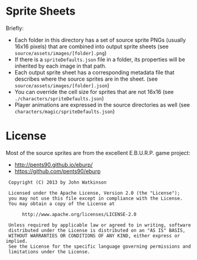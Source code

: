 # Sprite Sheets

Briefly:
 - Each folder in this directory has a set of source sprite PNGs (usually 16x16 pixels) that are combined into
output sprite sheets (see `source/assets/images/[folder].png`)
 - If there is a `spriteDefaults.json` file in a folder, its properties will be inherited by each image in that path.
 - Each output sprite sheet has a corresponding metadata file that describes where the source sprites are in the
 sheet. (see `source/assets/images/[folder].json`)
 - You can override the cell size for sprites that are not 16x16 (see `./characters/spriteDefaults.json`)
 - Player animations are expressed in the source directories as well (see `characters/magic/spriteDefaults.json`)

# License 

Most of the source sprites are from the excellent E.B.U.R.P. game project:
- http://pents90.github.io/eburp/
- https://github.com/pents90/eburp

```
 Copyright (C) 2013 by John Watkinson

 Licensed under the Apache License, Version 2.0 (the "License");
 you may not use this file except in compliance with the License.
 You may obtain a copy of the License at

      http://www.apache.org/licenses/LICENSE-2.0

 Unless required by applicable law or agreed to in writing, software
 distributed under the License is distributed on an "AS IS" BASIS,
 WITHOUT WARRANTIES OR CONDITIONS OF ANY KIND, either express or implied.
 See the License for the specific language governing permissions and
 limitations under the License.
```


